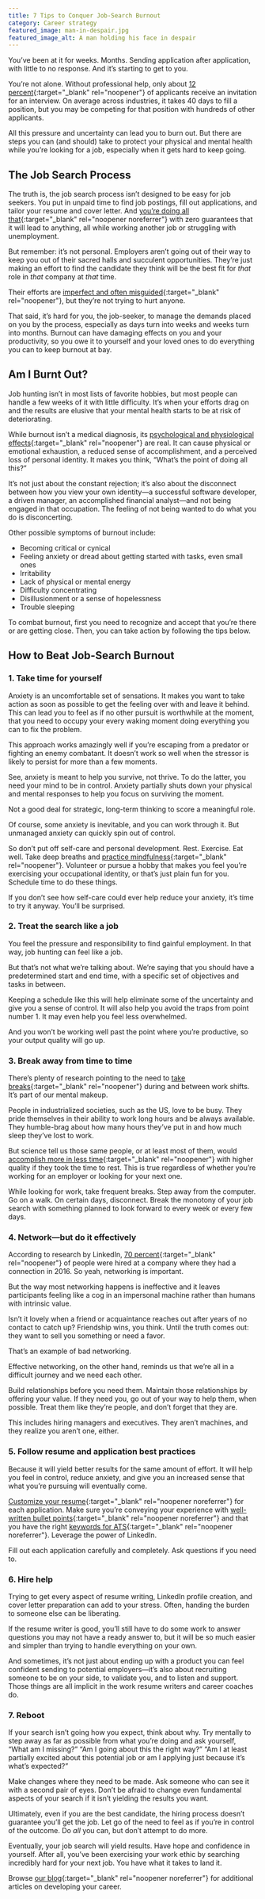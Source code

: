 ```yaml
---
title: 7 Tips to Conquer Job-Search Burnout
category: Career strategy
featured_image: man-in-despair.jpg
featured_image_alt: A man holding his face in despair
---
```


You’ve been at it for weeks. Months. Sending application after application, with little to no response. And it’s starting to get to you.

You’re not alone. Without professional help, only about [12 percent](https://zety.com/blog/job-search-statistics){:target="_blank" rel="noopener"} of applicants receive an invitation for an interview. On average across industries, it takes 40 days to fill a position, but you may be competing for that position with hundreds of other applicants.

All this pressure and uncertainty can lead you to burn out. But there are steps you can (and should) take to protect your physical and mental health while you’re looking for a job, especially when it gets hard to keep going.

## The Job Search Process

The truth is, the job search process isn’t designed to be easy for job seekers. You put in unpaid time to find job postings, fill out applications, and tailor your resume and cover letter. And [you’re doing all that](https://www.promotedresume.com/blog/not-hearing-back-from-employers-applying-to-jobs){:target="_blank" rel="noopener noreferrer"} with zero guarantees that it will lead to anything, all while working another job or struggling with unemployment.

But remember: it’s not personal. Employers aren’t going out of their way to keep you out of their sacred halls and succulent opportunities. They’re just making an effort to find the candidate they think will be the best fit for _that_ role in _that_ company at _that_ time.

Their efforts are [imperfect and often misguided](https://hbr.org/2019/05/your-approach-to-hiring-is-all-wrong){:target="_blank" rel="noopener"}, but they’re not trying to hurt anyone.

That said, it’s hard for you, the job-seeker, to manage the demands placed on you by the process, especially as days turn into weeks and weeks turn into months. Burnout can have damaging effects on you and your productivity, so you owe it to yourself and your loved ones to do everything you can to keep burnout at bay.

## Am I Burnt Out?

Job hunting isn’t in most lists of favorite hobbies, but most people can handle a few weeks of it with little difficulty. It’s when your efforts drag on and the results are elusive that your mental health starts to be at risk of deteriorating.

While burnout isn’t a medical diagnosis, its [psychological and physiological effects](https://www.mayoclinic.org/healthy-lifestyle/adult-health/in-depth/burnout/art-20046642){:target="_blank" rel="noopener"} are real. It can cause physical or emotional exhaustion, a reduced sense of accomplishment, and a perceived loss of personal identity. It makes you think, “What’s the point of doing all this?”

It’s not just about the constant rejection; it’s also about the disconnect between how you view your own identity—a successful software developer, a driven manager, an accomplished financial analyst—and not being engaged in that occupation. The feeling of not being wanted to do what you do is disconcerting.

Other possible symptoms of burnout include:

- Becoming critical or cynical
- Feeling anxiety or dread about getting started with tasks, even small ones
- Irritability
- Lack of physical or mental energy
- Difficulty concentrating
- Disillusionment or a sense of hopelessness
- Trouble sleeping

To combat burnout, first you need to recognize and accept that you’re there or are getting close. Then, you can take action by following the tips below.

## How to Beat Job-Search Burnout

### 1. Take time for yourself

Anxiety is an uncomfortable set of sensations. It makes you want to take action as soon as possible to get the feeling over with and leave it behind. This can lead you to feel as if no other pursuit is worthwhile at the moment, that you need to occupy your every waking moment doing everything you can to fix the problem.

This approach works amazingly well if you’re escaping from a predator or fighting an enemy combatant. It doesn’t work so well when the stressor is likely to persist for more than a few moments.

See, anxiety is meant to help you survive, not thrive. To do the latter, you need your mind to be in control. Anxiety partially shuts down your physical and mental responses to help you focus on surviving the moment.

Not a good deal for strategic, long-term thinking to score a meaningful role.

Of course, some anxiety is inevitable, and you can work through it. But unmanaged anxiety can quickly spin out of control.

So don’t put off self-care and personal development. Rest. Exercise. Eat well. Take deep breaths and [practice mindfulness](https://www.psychologytoday.com/us/basics/mindfulness){:target="_blank" rel="noopener"}. Volunteer or pursue a hobby that makes you feel you’re exercising your occupational identity, or that’s just plain fun for you. Schedule time to do these things.

If you don’t see how self-care could ever help reduce your anxiety, it’s time to try it anyway. You’ll be surprised.

### 2. Treat the search like a job

You feel the pressure and responsibility to find gainful employment. In that way, job hunting can feel like a job.

But that’s not what we’re talking about. We’re saying that you should have a predetermined start and end time, with a specific set of objectives and tasks in between.

Keeping a schedule like this will help eliminate some of the uncertainty and give you a sense of control. It will also help you avoid the traps from point number 1. It may even help you feel less overwhelmed.

And you won’t be working well past the point where you’re productive, so your output quality will go up.

### 3. Break away from time to time

There’s plenty of research pointing to the need to [take breaks](https://www.apa.org/monitor/2019/01/break){:target="_blank" rel="noopener"} during and between work shifts. It’s part of our mental makeup.

People in industrialized societies, such as the US, love to be busy. They pride themselves in their ability to work long hours and be always available. They humble-brag about how many hours they’ve put in and how much sleep they’ve lost to work.

But science tell us those same people, or at least most of them, would [accomplish more in less time](https://www.inc.com/minda-zetlin/productivity-workday-52-minutes-work-17-minutes-break-travis-bradberry-pomodoro-technique.html){:target="_blank" rel="noopener"} with higher quality if they took the time to rest. This is true regardless of whether you’re working for an employer or looking for your next one.

While looking for work, take frequent breaks. Step away from the computer. Go on a walk. On certain days, disconnect. Break the monotony of your job search with something planned to look forward to every week or every few days.

### 4. Network—but do it effectively

According to research by LinkedIn, [70 percent](https://news.linkedin.com/2017/6/eighty-percent-of-professionals-consider-networking-important-to-career-success){:target="_blank" rel="noopener"} of people were hired at a company where they had a connection in 2016. So yeah, networking is important.

But the way most networking happens is ineffective and it leaves participants feeling like a cog in an impersonal machine rather than humans with intrinsic value.

Isn’t it lovely when a friend or acquaintance reaches out after years of no contact to catch up? Friendship wins, you think. Until the truth comes out: they want to sell you something or need a favor.

That’s an example of bad networking.

Effective networking, on the other hand, reminds us that we’re all in a difficult journey and we need each other.

Build relationships before you need them. Maintain those relationships by offering your value. If they need you, go out of your way to help them, when possible. Treat them like they’re people, and don’t forget that they are.

This includes hiring managers and executives. They aren’t machines, and they realize you aren’t one, either.

### 5. Follow resume and application best practices

Because it will yield better results for the same amount of effort. It will help you feel in control, reduce anxiety, and give you an increased sense that what you’re pursuing will eventually come.

[Customize your resume](https://www.promotedresume.com/blog/how-to-write-a-resume-with-no-experience-part-one){:target="_blank" rel="noopener noreferrer"} for each application. Make sure you’re conveying your experience with [well-written bullet points](https://www.promotedresume.com/blog/how-to-write-good-resume-bullet-points-guide){:target="_blank" rel="noopener noreferrer"} and that you have the right [keywords for ATS](https://www.promotedresume.com/blog/how-to-get-your-resume-past-the-applicant-tracking-systems-ats){:target="_blank" rel="noopener noreferrer"}. Leverage the power of LinkedIn.

Fill out each application carefully and completely. Ask questions if you need to.

### 6. Hire help

Trying to get every aspect of resume writing, LinkedIn profile creation, and cover letter preparation can add to your stress. Often, handing the burden to someone else can be liberating.

If the resume writer is good, you’ll still have to do some work to answer questions you may not have a ready answer to, but it will be so much easier and simpler than trying to handle everything on your own.

And sometimes, it’s not just about ending up with a product you can feel confident sending to potential employers—it’s also about recruiting someone to be on your side, to validate you, and to listen and support. Those things are all implicit in the work resume writers and career coaches do.

### 7. Reboot

If your search isn’t going how you expect, think about why. Try mentally to step away as far as possible from what you’re doing and ask yourself, “What am I missing?” “Am I going about this the right way?” “Am I at least partially excited about this potential job or am I applying just because it’s what’s expected?”

Make changes where they need to be made. Ask someone who can see it with a second pair of eyes. Don’t be afraid to change even fundamental aspects of your search if it isn’t yielding the results you want.

Ultimately, even if you are the best candidate, the hiring process doesn’t guarantee you’ll get the job. Let go of the need to feel as if you’re in control of the outcome. Do _all_ you can, but don’t attempt to do more.

Eventually, your job search will yield results. Have hope and confidence in yourself. After all, you’ve been exercising your work ethic by searching incredibly hard for your next job. You have what it takes to land it.

Browse [our blog](https://www.promotedresume.com/blog){:target="_blank" rel="noopener noreferrer"} for additional articles on developing your career.
